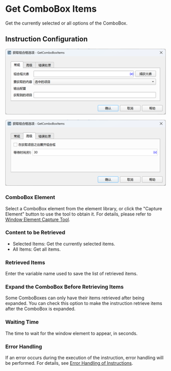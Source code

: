 # Get ComboBox Items

Get the currently selected or all options of the ComboBox.

## Instruction Configuration

![General Configuration Dialog for Getting ComboBox Items](get_combobox_items_general_config.png)

![Advanced Configuration Dialog for Getting ComboBox Items](get_combobox_items_advanced_config.png)

### ComboBox Element

Select a ComboBox element from the element library, or click the "Capture Element" button to use the tool to obtain it. For details, please refer to [Window Element Capture Tool](../../../manual/window_element_capture_tool.md).

### Content to be Retrieved

- Selected Items: Get the currently selected items.
- All Items: Get all items.

### Retrieved Items

Enter the variable name used to save the list of retrieved items.

### Expand the ComboBox Before Retrieving Items

Some ComboBoxes can only have their items retrieved after being expanded. You can check this option to make the instruction retrieve items after the ComboBox is expanded.

### Waiting Time

The time to wait for the window element to appear, in seconds.

### Error Handling

If an error occurs during the execution of the instruction, error handling will be performed. For details, see [Error Handling of Instructions](../../../manual/error_handling.md).